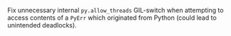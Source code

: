 Fix unnecessary internal `py.allow_threads` GIL-switch when attempting to access contents of a `PyErr` which originated from Python (could lead to unintended deadlocks).
